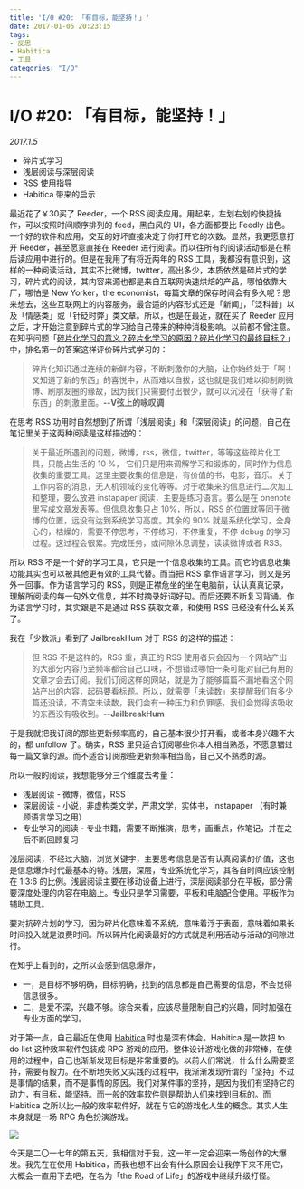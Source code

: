 ```yaml
---
title: 'I/O #20: 「有目标，能坚持！」'
date: 2017-01-05 20:23:15
tags: 
- 反思
- Habitica
- 工具
categories: "I/O"
---
```


# I/O #20: 「有目标，能坚持！」
*2017.1.5*

* 碎片式学习
* 浅层阅读与深层阅读
* RSS 使用指导
* Habitica 带来的启示

最近花了￥30买了 Reeder，一个 RSS 阅读应用。用起来，左划右划的快捷操作，可以按照时间顺序排列的 feed，黑白风的 UI，各方面都要比 Feedly 出色。一个好的软件和应用，交互的好坏直接决定了你打开它的次数。显然，我更愿意打开 Reeder，甚至愿意直接在 Reeder 进行阅读。而以往所有的阅读活动都是在稍后读应用中进行的。但是在我用了有将近两年的 RSS 工具，我都没有意识到，这样的一种阅读活动，其实不比微博，twitter，高出多少，本质依然是碎片式的学习，碎片式的阅读，其内容来源也都是来自互联网快速烘焙的产品，哪怕依靠大厂，哪怕是 New Yorker，the economist，每篇文章的保存时间会有多久呢？<!-- more -->思来想去，这些互联网上的内容服务，最合适的内容形式还是「新闻」，「泛科普」以及「情感类」或「针砭时弊」类文章。所以，也是在最近，就在买了 Reeder 应用之后，才开始注意到碎片式的学习给自己带来的种种消极影响。以前都不曾注意。在知乎问题「[碎片化学习的意义？碎片化学习的原因？碎片化学习的最终目标？](https://www.zhihu.com/question/20238280/answer/81597965)」中，排名第一的答案这样评价碎片式学习的：
>碎片化知识通过连续的新鲜内容，不断刺激你的大脑，让你始终处于「啊！又知道了新的东西」的喜悦中，从而难以自拔，这也就是我们难以抑制刷微博、刷朋友圈的缘故，因为我们只需要付出很少，就可以沉浸在「获得了新东西」的刺激里面。**--V弦上的咏叹调**

在思考 RSS 功用时自然想到了所谓「浅层阅读」和「深层阅读」的问题，自己在笔记里关于这两种阅读是这样描述的：
>关于最近所遇到的问题，微博，rss，微信，twitter，等等这些碎片化工具，只能占生活的 10 %， 它们只是用来调解学习和锻炼的，同时作为信息收集的重要工具。这里主要收集的信息是，有价值的书，电影，音乐。关于工作内容的消息，无人机领域的变化等等。对于收集来的信息进行二次加工和整理，要么放进 instapaper 阅读，主要是练习语言。要么是在 onenote 里写成文章发表等。但信息收集只占 10%，所以，RSS 的位置就等同于微博的位置，远没有达到系统学习高度。其余的 90% 就是系统化学习，全身心的，枯燥的，需要不停思考，不停练习，不停重复，不停 debug 的学习过程。这过程会很累。完成任务，或间隙休息调整，读读微博或者 RSS。

所以 RSS 不是一个好的学习工具，它只是一个信息收集的工具。而它的信息收集功能其实也可以被其他更有效的工具代替。而当把 RSS 拿作语言学习，则又是另外一回事。作为语言学习的 RSS，则是正襟危坐的坐在电脑前，认认真真记录，理解所阅读的每一句外文信息，并不时摘录好词好句。而后还要不断复习背诵。作为语言学习时，其实跟是不是通过 RSS 获取文章，和使用 RSS 已经没有什么关系了。

我在「少数派」看到了 JailbreakHum 对于 RSS 的这样的描述：
>但 RSS 不是这样的，RSS 重，真正的 RSS 使用者只会因为一个网站产出的大部分内容乃至频率都合自己口味，不想错过哪怕一条可能对自己有用的文章才会去订阅。我们订阅这样的网站，就是为了能够篇篇不漏地看这个网站产出的内容，起码要看标题。所以，就需要「未读数」来提醒我们有多少篇还没读，不清空未读数，我们会有一种压力和负罪感，我们会觉得该吸收的东西没有吸收到。**--JailbreakHum**

于是我就把我订阅的那些更新频率高的，自己基本很少打开看，或者本身兴趣不大的，都 unfollow 了。确实，RSS 里只适合订阅哪些你本人相当熟悉，不愿意错过每一篇文章的源。而不适合订阅那些更新频率相当高，自己又不熟悉的源。

所以一般的阅读，我想能够分三个维度去考量：
* 浅层阅读 - 微博，微信，RSS 
* 深层阅读 - 小说，非虚构类文学，严肃文学，实体书，instapaper （有时兼顾语言学习之用）
* 专业学习的阅读 - 专业书籍，需要不断推演，思考，画重点，作笔记，并在之后不断回顾复习

浅层阅读，不经过大脑，浏览关键字，主要思考信息是否有认真阅读的价值，这也是信息爆炸时代最基本的特。浅层，深层，专业系统化学习，其各自时间应该控制在 1:3:6 的比例。浅层阅读主要在移动设备上进行，深层阅读部分在平板，部分需要深度处理的内容在电脑上。专业只是学习需要，平板和电脑配合使用。平板作为辅助工具。

要对抗碎片划的学习，因为碎片化意味着不系统，意味着浮于表面，意味着如果长时间投入就是浪费时间。所以碎片化阅读最好的方式就是利用活动与活动的间隙进行。

在知乎上看到的，之所以会感到信息爆炸，
* 一，是目标不够明确，目标明确，找到的信息都是自己需要的信息，不会觉得信息很多。
* 二，是爱不深，兴趣不够。综合来看，应该尽量限制自己的兴趣，同时加强在专业方面的学习。

对于第一点，自己最近在使用 [Habitica](https://habitica.com/) 时也是深有体会。Habitica 是一款把 to do list 这种效率软件包装成 RPG 游戏的应用。整体设计游戏化做的非常棒，在使用的过程中，自己也渐渐发现目标是非常重要的。以前人们常说，什么什么需要坚持，需要有毅力。在不断地失败又实践的过程中，我渐渐发现所谓的「坚持」不过是事情的结果，而不是事情的原因。我们对某件事的坚持，是因为我们有坚持它的动力，有目标，能坚持。而一般的效率软件则是帮助人们来找到目标的。而 Habitica 之所以比一般的效率软件好，就在与它的游戏化人生的概念。其实人生本身就是一场 RPG 角色扮演游戏。

![](https://s-media-cache-ak0.pinimg.com/564x/de/99/d3/de99d3be6709eecc9ad13f762db29cd1.jpg)

今天是二〇一七年的第五天，我相信对于我，这一年一定会迎来一场创作的大爆发。我先在在使用 Habitica，而我也想不出会有什么原因会让我停下来不用它，大概会一直用下去吧，在名为「the Road of Life」的游戏中继续升级打怪。



